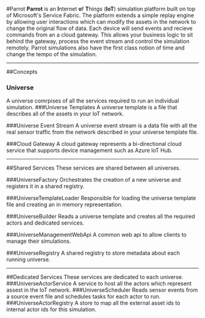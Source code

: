 #Parrot
**Parrot** is an **I**nternet **o**f **T**hings (**IoT**) simulation platform built on top of Microsoft's Service Fabric.
The platform extends a simple replay engine by allowing user interactions which can modify the assets in the network to change the original flow of data. Each device will send events and recieve commands from an a cloud gateway. This allows your business logic to sit behind the gateway, process the event stream and control the simulation remotely. Parrot simulations also have the first class notion of time and change the tempo of the simulation. 

---

##Concepts
### Universe
A universe comrpises of all the services required to run an individual simulation.
###Universe Templates
A universe template is a file that describes all of the assets in your IoT network.

###Universe Event Stream
A universe event stream is a data file with all the real sensor traffic from the network described in your universe template file.

###Cloud Gateway
A cloud gateway represents a bi-directional cloud service that supports device management such as Azure IoT Hub.
 
---

##Shared Services
These services are shared between all universes.

###UniverseFactory
Orchestrates the creation of a new universe and registers it in a shared registry.

###UniverseTemplateLoader
Responsible for loading the universe template file and creating an in memory representation.

###UniverseBuilder
Reads a universe template and creates all the required actors and dedicated services.

###UniverseManagementWebApi
A common web api to allow clients to manage their simulations.

###UniverseRegistry
A shared registry to store metadata about each running universe.

---

##Dedicated Services
These services are dedicated to each universe.
###UniverseActorService
A service to host all the actors which represent assest in the IoT network.
###UniverseScheduler
Reads sensor events from a source event file and schedules tasks for each actor to run.
###UniverseActorRegistry
A store to map all the external asset ids to internal actor ids for this simulation.
